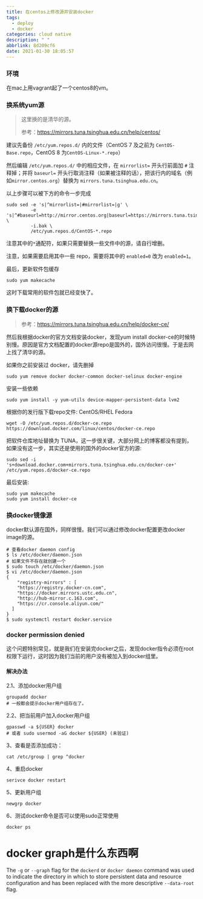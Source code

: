 ```yaml
---
title: 在centos上修改源并安装docker
tags:
  - deploy
  - docker
categories: cloud native
description: " "
abbrlink: 8d209cf6
date: 2021-01-30 18:05:57
---
```


### 环境

在mac上用vagrant起了一个centos8的vm。



### 换系统yum源

> 这里换的是清华的源。
>
>  参考：https://mirrors.tuna.tsinghua.edu.cn/help/centos/

建议先备份 `/etc/yum.repos.d/` 内的文件（CentOS 7 及之前为 `CentOS-Base.repo`，CentOS 8 为`CentOS-Linux-*.repo`）

然后编辑 `/etc/yum.repos.d/` 中的相应文件，在 `mirrorlist=` 开头行前面加 `#` 注释掉；并将 `baseurl=` 开头行取消注释（如果被注释的话），把该行内的域名（例如`mirror.centos.org`）替换为 `mirrors.tuna.tsinghua.edu.cn`。

以上步骤可以被下方的命令一步完成

```
sudo sed -e 's|^mirrorlist=|#mirrorlist=|g' \
         -e 's|^#baseurl=http://mirror.centos.org|baseurl=https://mirrors.tuna.tsinghua.edu.cn|g' \
         -i.bak \
         /etc/yum.repos.d/CentOS-*.repo
```

注意其中的`*`通配符，如果只需要替换一些文件中的源，请自行增删。

注意，如果需要启用其中一些 repo，需要将其中的 `enabled=0` 改为 `enabled=1`。

最后，更新软件包缓存

```
sudo yum makecache
```

这时下载常用的软件包就已经变快了。



### 换下载docker的源

> 参考：https://mirrors.tuna.tsinghua.edu.cn/help/docker-ce/

然后我根据docker的官方文档安装docker，发现yum install docker-ce的时候特别慢。原因是官方文档配置的docker源repo是国外的，国外访问很慢。于是去网上找了清华的源。

如果你之前安装过 docker，请先删掉

```
sudo yum remove docker docker-common docker-selinux docker-engine
```

安装一些依赖

```
sudo yum install -y yum-utils device-mapper-persistent-data lvm2
```

根据你的发行版下载repo文件: CentOS/RHEL Fedora

```
wget -O /etc/yum.repos.d/docker-ce.repo https://download.docker.com/linux/centos/docker-ce.repo
```

把软件仓库地址替换为 TUNA，这一步很关键，大部分网上的博客都没有提到，如果没有这一步，其实还是使用的国外的docker官方的源:

```
sudo sed -i 's+download.docker.com+mirrors.tuna.tsinghua.edu.cn/docker-ce+' /etc/yum.repos.d/docker-ce.repo
```

最后安装:

```
sudo yum makecache
sudo yum install docker-ce
```

### 换docker镜像源

docker默认源在国外，同样很慢。我们可以通过修改docker配置更改docker image的源。

```shell
# 查看docker daemon config
$ ls /etc/docker/daemon.json
# 如果文件不存在就创建一个
$ sudo touch /etc/docker/daemon.json
$ vi /etc/docker/daemon.json
{
    "registry-mirrors" : [
    "https://registry.docker-cn.com",
    "https://docker.mirrors.ustc.edu.cn",
    "http://hub-mirror.c.163.com",
    "https://cr.console.aliyun.com/"
  ]
}
$ sudo systemctl restart docker.service
```



### docker permission denied

这个问题特别常见，就是我们在安装完docker之后，发现docker指令必须在root权限下运行，这时因为我们当前的用户没有被加入到docker组里。

#### 解决办法

2.1、添加docker用户组

```shell
groupadd docker 
# 一般都会提示docker用户组存在了。
```

2.2、把当前用户加入docker用户组

```shell
gpasswd -a ${USER} docker
# 或者 sudo usermod -aG docker ${USER} (未验证)
```

3、查看是否添加成功：

```shell
cat /etc/group | grep ^docker
```

4、重启docker

```shell
serivce docker restart
```

5、更新用户组
```shell
newgrp docker 
```

6、测试docker命令是否可以使用sudo正常使用
```shell 
docker ps
```





# docker graph是什么东西啊



The `-g` or `--graph` flag for the `dockerd` or `docker daemon` command was used to indicate the directory in which to store persistent data and resource configuration and has been replaced with the more descriptive `--data-root` flag.